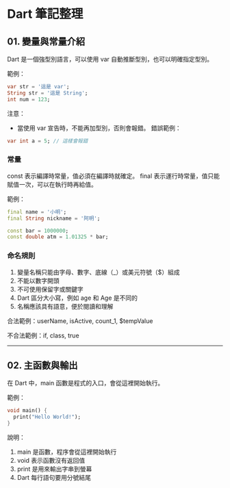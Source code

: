 
# Dart 筆記整理

## 01. 變量與常量介紹

Dart 是一個強型別語言，可以使用 var 自動推斷型別，也可以明確指定型別。

範例：
```dart
var str = '這是 var';
String str = '這是 String';
int num = 123;
```

注意：
- 當使用 var 宣告時，不能再加型別，否則會報錯。
錯誤範例：
```dart
var int a = 5; // 這樣會報錯
```

### 常量

const 表示編譯時常量，值必須在編譯時就確定。
final 表示運行時常量，值只能賦值一次，可以在執行時再給值。

範例：
```dart
final name = '小明';
final String nickname = '阿明';

const bar = 1000000;
const double atm = 1.01325 * bar;
```

### 命名規則

1. 變量名稱只能由字母、數字、底線（_）或美元符號（$）組成
2. 不能以數字開頭
3. 不可使用保留字或關鍵字
4. Dart 區分大小寫，例如 age 和 Age 是不同的
5. 名稱應該具有語意，便於閱讀和理解

合法範例：userName, isActive, count_1, $tempValue

不合法範例：if, class, true

---

## 02. 主函數與輸出

在 Dart 中，main 函數是程式的入口，會從這裡開始執行。

範例：
```dart
void main() {
  print("Hello World!");
}
```

說明：
1. main 是函數，程序會從這裡開始執行
2. void 表示函數沒有返回值
3. print 是用來輸出字串到螢幕
4. Dart 每行語句要用分號結尾

